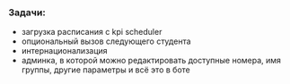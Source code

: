 ### Задачи:
- загрузка расписания с kpi scheduler
- опциональный вызов следующего студента
- интернационализация
- админка, в которой можно редактировать доступные номера, имя группы, другие параметры и всё это в боте
